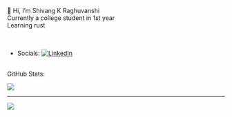 👋 Hi, I’m Shivang K Raghuvanshi<br>Currently a college student in 1st year<br>Learning rust<br><br><br>


- Socials:
[![LinkedIn](https://img.shields.io/badge/LinkedIn-%230077B5.svg?logo=linkedin&logoColor=white)](https://linkedin.com/in/shivkr6) 

<br>GitHub Stats:

![](https://github-readme-stats.vercel.app/api/top-langs/?username=shivkr6&theme=nord&hide_border=false&include_all_commits=false&count_private=false&layout=compact)

---
[![](https://visitcount.itsvg.in/api?id=shivkr6&icon=1&color=12)](https://visitcount.itsvg.in)

<!---
shivkr6/shivkr6 is a ✨ special ✨ repository because its `README.md` (this file) appears on your GitHub profile.
You can click the Preview link to take a look at your changes.
--->
